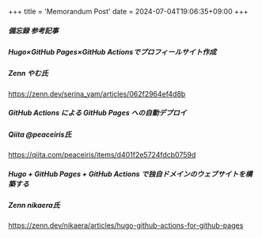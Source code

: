 +++
title = 'Memorandum Post'
date = 2024-07-04T19:06:35+09:00
+++

##### 備忘録 参考記事


##### Hugo×GitHub Pages×GitHub Actionsでプロフィールサイト作成  
##### Zenn やむ氏  
https://zenn.dev/serina_yam/articles/062f2964ef4d8b

##### GitHub Actions による GitHub Pages への自動デプロイ
##### Qiita @peaceiris氏  
https://qiita.com/peaceiris/items/d401f2e5724fdcb0759d  
  
##### Hugo + GitHub Pages + GitHub Actions で独自ドメインのウェブサイトを構築する  
##### Zenn nikaera氏  
https://zenn.dev/nikaera/articles/hugo-github-actions-for-github-pages  